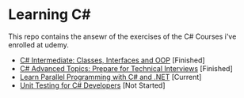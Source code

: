 # Learning C#
This repo contains the ansewr of the exercises of the C# Courses i've enrolled at udemy.

- [C# Intermediate: Classes, Interfaces and OOP](https://www.udemy.com/course/csharp-intermediate-classes-interfaces-and-oop/learn/lecture/2243552#overview) [Finished]
- [C# Advanced Topics: Prepare for Technical Interviews](https://www.udemy.com/course/csharp-advanced/learn/) [Finished]
- [Learn Parallel Programming with C# and .NET](https://www.udemy.com/course/parallel-dotnet/learn/lecture/5645430#overview) [Current]
- [Unit Testing for C# Developers](https://www.udemy.com/course/unit-testing-csharp/learn/lecture/8997840?start=0#overview) [Not Started]